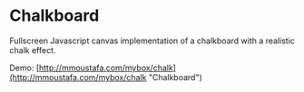 # Chalkboard

Fullscreen Javascript canvas implementation of a chalkboard with a realistic chalk effect.

Demo: [http://mmoustafa.com/mybox/chalk](http://mmoustafa.com/mybox/chalk "Chalkboard")